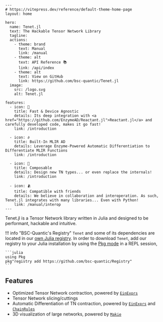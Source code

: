 ```@raw html
---
# https://vitepress.dev/reference/default-theme-home-page
layout: home

hero:
  name: Tenet.jl
  text: The Hackable Tensor Network Library
  tagline: 
  actions:
    - theme: brand
      text: Manual
      link: /manual
    - theme: alt
      text: API Reference 📚
      link: /api/index
    - theme: alt
      text: View on GitHub
      link: https://github.com/bsc-quantic/Tenet.jl
  image:
    src: /logo.svg
    alt: Tenet.jl

features:
  - icon: 🚀
    title: Fast & Device Agnostic
    details: Its deep integration with <a href="https://github.com/EnzymeAD/Reactant.jl">Reactant.jl</a> and carefully developed code, makes it go fast!
    link: /introduction

  - icon: ∂
    title: Built-In MLIR AD
    details: Leverage Enzyme-Powered Automatic Differentiation to Differentiate MLIR Functions
    link: /introduction

  - icon: 🧩
    title: Composable
    details: Design new TN types... or even replace the internals!
    link: /introduction

  - icon: 🫂
    title: Compatible with friends
    details: We believe in collaboration and interoperation. As such, Tenet.jl integrates with many libraries... Even with Python!
    link: /manual/interop
---
```

Tenet.jl is a Tensor Network library written in Julia and designed to be performant, hackable and intuitive.

!!! info "BSC-Quantic's Registry"
    `Tenet` and some of its dependencies are located in our [own Julia registry](https://github.com/bsc-quantic/Registry).
    In order to download `Tenet`, add our registry to your Julia installation by using the [Pkg mode](https://docs.julialang.org/en/v1/stdlib/REPL/#Pkg-mode) in a REPL session,

    ```julia
    using Pkg
    pkg"registry add https://github.com/bsc-quantic/Registry"
    ```

## Features

- Optimized Tensor Network contraction, powered by [`EinExprs`](https://github.com/bsc-quantic/EinExprs.jl)
- Tensor Network slicing/cuttings
- Automatic Differentiation of TN contraction, powered by [`EinExprs`](https://github.com/bsc-quantic/EinExprs.jl) and [`ChainRules`](https://github.com/JuliaDiff/ChainRulesCore.jl)
- 3D visualization of large networks, powered by [`Makie`](https://github.com/MakieOrg/Makie.jl)
